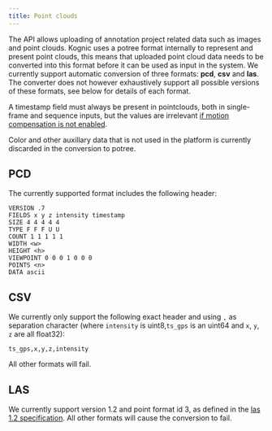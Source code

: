 ```yaml
---
title: Point clouds
---
```


The API allows uploading of annotation project related data such as images and point clouds. Kognic uses a potree format internally to represent and present point clouds, this means that uploaded point cloud data needs to be converted into this format before it can be used as input in the system. We currently support automatic conversion of three formats: **pcd**, **csv** and **las**. The converter does not however exhaustively support all possible versions of these formats, see below for details of each format.

A timestamp field must always be present in pointclouds, both in single-frame and sequence inputs, but the values are irrelevant [if motion compensation is not enabled](../inputs/lidars_with_imu_data.md#enabledisable-motion-compensation).

Color and other auxillary data that is not used in the platform is currently discarded in the conversion to potree.

## PCD

The currently supported format includes the following header:

```
VERSION .7
FIELDS x y z intensity timestamp
SIZE 4 4 4 4 4
TYPE F F F U U
COUNT 1 1 1 1 1
WIDTH <w>
HEIGHT <h>
VIEWPOINT 0 0 0 1 0 0 0
POINTS <n>
DATA ascii
```

## CSV

We currently only support the following exact header and using `,` as separation character (where `intensity` is uint8,`ts_gps` is an uint64 and `x`, `y`, `z` are all float32):

```
ts_gps,x,y,z,intensity
```

All other formats will fail.

## LAS

We currently support version 1.2 and point format id 3, as defined in the [las 1.2 specification](https://www.asprs.org/a/society/committees/standards/asprs_las_format_v12.pdf). All other formats will cause the conversion to fail.
